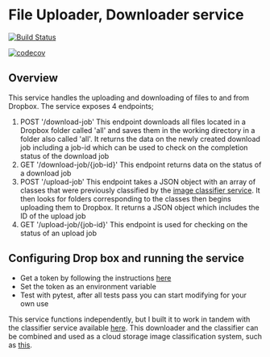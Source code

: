 # File Uploader, Downloader service

[![Build Status](https://travis-ci.com/mungujn/downloader-uploader.svg?branch=master)](https://travis-ci.com/mungujn/downloader-uploader)

[![codecov](https://codecov.io/gh/mungujn/downloader-uploader/branch/master/graph/badge.svg)](https://codecov.io/gh/mungujn/downloader-uploader)

## Overview

This service handles the uploading and downloading of files to and from Dropbox. The service exposes 4 endpoints;

1. POST '/download-job'
   This endpoint downloads all files located in a Dropbox folder called 'all' and saves them in the working directory in a folder also called 'all'.
   It returns the data on the newly created download job including a job-id which can be used to check on the completion status of the download job
2. GET '/download-job/{job-id}'
   This endpoint returns data on the status of a download job
3. POST '/upload-job'
   This endpoint takes a JSON object with an array of classes that were previously classified by the [image classifier service](https://github.com/mungujn/image-classifier). It then looks for folders corresponding to the classes then begins uploading them to Dropbox. It returns a JSON object which includes the ID of the upload job
4. GET '/upload-job/{job-id}'
   This endpoint is used for checking on the status of an upload job

## Configuring Drop box and running the service

-   Get a token by following the instructions [here](https://www.dropbox.com/developers/documentation/python)
-   Set the token as an environment variable
-   Test with pytest, after all tests pass you can start modifying for your own use

This service functions independently, but I built it to work in tandem with the classifier service available [here](https://github.com/mungujn/image-classifier). This downloader and the classifier can be combined and used as a cloud storage image classification system, such as [this](https://github.com/mungujn/image-classification-system).
